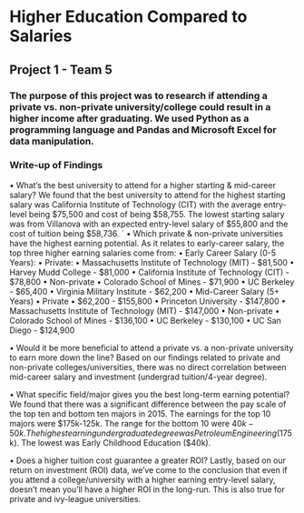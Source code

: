 # Higher Education Compared to Salaries
## Project 1 - Team 5

### The purpose of this project was to research if attending a private vs. non-private university/college could result in a higher income after graduating. We used Python as a programming language and Pandas and Microsoft Excel for data manipulation.

### Write-up of Findings

•	What’s the best university to attend for a higher starting & mid-career salary?
We found that the best university to attend for the highest starting salary was California Institute of Technology (CIT) with the average entry-level being $75,500 and cost of being $58,755. The lowest starting salary was from Villanova with an expected entry-level salary of $55,800 and the cost of tuition being $58,736.
`
•	Which private & non-private universities have the highest earning potential.
As it relates to early-career salary, the top three higher earning salaries come from:
   • Early Career Salary (0-5 Years):
     • Private:
       • Massachusetts Institute of Technology (MIT) - $81,500
       • Harvey Mudd College - $81,000
       • California Institute of Technology (CIT) - $78,800
     • Non-private
       • Colorado School of Mines - $71,900
       • UC Berkeley - $65,400
       • Virginia Military Institute - $62,200
   • Mid-Career Salary (5+ Years)
     • Private
       • $62,200 - $155,800
       • Princeton University - $147,800
       • Massachusetts Institute of Technology (MIT) - $147,000
     • Non-private
       • Colorado School of Mines - $136,100
       • UC Berkeley - $130,100
       • UC San Diego - $124,900
       
•	Would it be more beneficial to attend a private vs. a non-private university to earn more down the line?
Based on our findings related to private and non-private colleges/universities, there was no direct correlation between mid-career salary and investment (undergrad tuition/4-year degree). 

•	What specific field/major gives you the best long-term earning potential? 
We found that there was a significant difference between the pay scale of the top ten and bottom ten majors in 2015. The earnings for the top 10 majors were $175k-125k. The range for the bottom 10 were $40k-50k. The highest earning undergraduate degree was Petroleum Engineering ($175k). The lowest was Early Childhood Education ($40k).

•	Does a higher tuition cost guarantee a greater ROI?
Lastly, based on our return on investment (ROI) data, we’ve come to the conclusion that even if you attend a college/university with a higher earning entry-level salary, doesn’t mean you’ll have a higher ROI in the long-run. This is also true for private and ivy-league universities.
